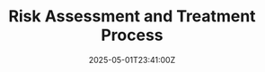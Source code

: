 ---
title: Risk Assessment and Treatment Process
linkTitle: Risk Assessment and Treatment Process
date: '2025-05-01T23:41:00Z'
weight: 1
description: Establish a systematic risk assessment and treatment process aligned
  with ISO/IEC 27001, including risk identification, analysis, evaluation, treatment
  options, monitoring, and communication with stakeholders.
draft: false
ref: risk-assessment-and-treatment-process
---
